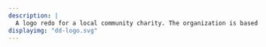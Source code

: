 ```yaml
---
description: |
  A logo redo for a local community charity. The organization is based on trust and friendly support.
displayimg: "dd-logo.svg"
---
```

